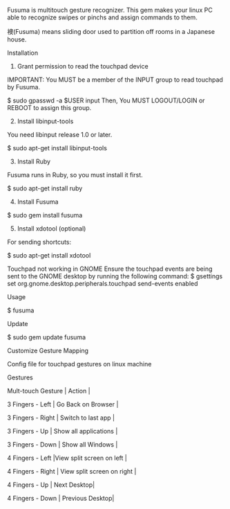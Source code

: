 Fusuma is multitouch gesture recognizer. This gem makes your linux PC able to recognize swipes or pinchs and assign commands to them.


襖(Fusuma) means sliding door used to partition off rooms in a Japanese house.

Installation


1. Grant permission to read the touchpad device


IMPORTANT: You MUST be a member of the INPUT group to read touchpad by Fusuma.


$ sudo gpasswd -a $USER input
Then, You MUST LOGOUT/LOGIN or REBOOT to assign this group.


2. Install libinput-tools


You need libinput release 1.0 or later.


$ sudo apt-get install libinput-tools


3. Install Ruby


Fusuma runs in Ruby, so you must install it first.


$ sudo apt-get install ruby


4. Install Fusuma


$ sudo gem install fusuma


5. Install xdotool (optional)


For sending shortcuts:


$ sudo apt-get install xdotool


Touchpad not working in GNOME
Ensure the touchpad events are being sent to the GNOME desktop by running the following command:
$ gsettings set org.gnome.desktop.peripherals.touchpad send-events enabled


Usage


$ fusuma


Update


$ sudo gem update fusuma


Customize Gesture Mapping



Config file for touchpad gestures on linux machine



Gestures



Mult-touch Gesture | Action |


3 Fingers - Left | Go Back on Browser |


3 Fingers - Right | Switch to last app |


3 Fingers - Up | Show all applications |


3 Fingers - Down | Show all Windows |


4 Fingers - Left |View split screen on left |


4 Fingers - Right | View split screen on right |


4 Fingers - Up | Next Desktop|


4 Fingers - Down | Previous Desktop|
